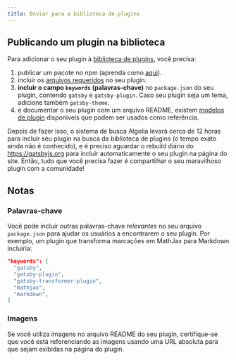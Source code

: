 ```yaml
---
title: Enviar para a biblioteca de plugins
---
```


## Publicando um plugin na biblioteca

Para adicionar o seu plugin à [biblioteca de plugins](/plugins), você precisa:

1.  publicar um pacote no npm (aprenda como [aqui](https://docs.npmjs.com/getting-started/publishing-npm-packages)).
2.  incluir os [arquivos requeridos](/docs/files-gatsby-looks-for-in-a-plugin/) no seu plugin.
3.  **incluir o campo `keywords` (palavras-chave)** no `package.json` do seu plugin, contendo `gatsby` e `gatsby-plugin`. Caso seu plugin seja um tema, adicione também `gatsby-theme`.
4.  e documentar o seu plugin com um arquivo README, existem [modelos de plugin](/contributing/docs-templates/#plugin-readme-template) disponíveis que podem ser usados como referência.

Depois de fazer isso, o sistema de busca Algolia levará cerca de 12 horas para incluir seu plugin na busca da biblioteca de plugins (o tempo exato ainda não é conhecido), e é preciso aguardar o rebuild diário do https://gatsbyjs.org para incluir automaticamente o seu plugin na página do site. Então, tudo que você precisa fazer é compartilhar o seu maravilhoso plugin com a comunidade!

## Notas

### Palavras-chave

Você pode incluir outras palavras-chave _relevantes_ no seu arquivo `package.json` para ajudar os usuários a encontrarem o seu plugin. Por exemplo, um plugin que transforma marcações em MathJax para Markdown incluiria:

```json:title=package.json
"keywords": [
  "gatsby",
  "gatsby-plugin",
  "gatsby-transformer-plugin",
  "mathjax",
  "markdown",
]
```

### Imagens

Se você utiliza imagens no arquivo README do seu plugin, certifique-se que você está referenciando as imagens usando uma URL absoluta para que sejam exibidas na página do plugin.
